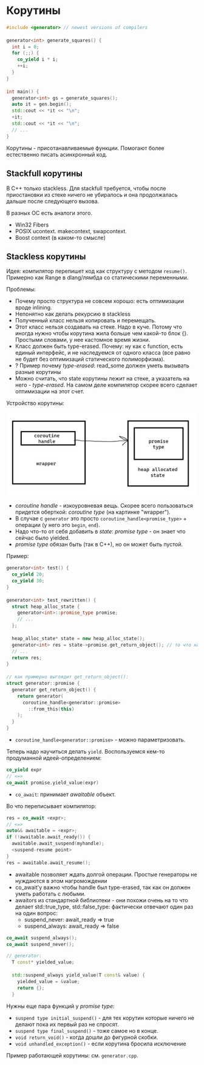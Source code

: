 # Корутины

```cpp
#include <generator> // newest versions of compilers

generator<int> generate_squares() {
  int i = 0;
  for (;;) {
    co_yield i * i;
    ++i;
  }
}

int main() {
  generator<int> gs = generate_squares();
  auto it = gen.begin();
  std::cout << *it << "\n";
  +it;
  std::cout << *it << "\n";
  // ...
}
```

Корутины - присотанавливаемые функции.
Помогают более естественно писать асинхронный код.

## Stackfull корутины
В C++ только stackless. Для stackfull требуется, чтобы после приостановки из стеке ничего не убиралось и она продолжалась дальше после следующего вызова.

В разных ОС есть аналоги этого.
* Win32 Fibers
* POSIX ucontext. makecontext, swapcontext.
* Boost context (в каком-то смысле)

## Stackless корутины
Идея: компилятор перепишет код как структуру с методом `resume()`. Примерно как Range в dlang/лямбда со статическими переменными.

Проблемы:
* Почему просто структура не совсем хорошо: есть оптимизации вроде inlining.
* Непонятно как делать рекурсию в stackless
* Полученный класс нельзя копировать и перемещать.
* Этот класс нельзя создавать на стеке. Надо в куче. Потому что иногда нужно чтобы корутина жила больше чем какой-то блок {}. Простыми словами, у нее кастомное время жизни.
* Класс должен быть type-erased. Почему: ну как с function, есть единый интерфейс, и не наследуемся от одного класса (все равно не будет без оптимизаций статического полиморфизма).
* ? Пример почему _type-erased_: read_some должен уметь вызывать разные корутины
* Можно считать, что state корутины лежит на стеке, а указатель на него - _type-erased_. На самом деле компилятор скорее всего сделает оптимизации на этот счет.

Устройство корутины:

![](image.png)

* _coroutine handle_ - изкоуровневая вещь. Скорее всего пользоваться придется оберткой: _coroutine type_ (на картинке "wrapper").
* В случае с `generator` это просто `coroutine_handle<promise_type>` + операции (у него это `begin`, `end`).
* Надо что-то от себя добавить в _state_: _promise type_ - он знает что сейчас было yielded.
* _promise type_ обязан быть (так в С++), но он может быть пустой.

Пример:
```cpp
generator<int> test() {
  co_yield 20;
  co_yield 30;
}

generator<int> test_rewritten() {
  struct heap_alloc_state {
    generator<int>::promise_type promise;
    // ...
  };

  heap_alloc_state* state = new heap_alloc_state();
  generator<int> res = state->promise.get_return_object(); // то что на самом деле хотим вернуть
  // ...
  return res;
}

// как примерно выглядит get_return_object():
struct generator::promise {
  generator get_return_object() {
    return generator(
      coroutine_handle<generator::promise>
        ::from_this(this)
    );
  }
}
```
* `coroutine_handle<generator::promise>` - можно параметризовать.

Теперь надо научиться делать `yield`. Воспользуемся кем-то продуманной идеей-определением:

```cpp
co_yield expr
// <=>
co_await promise.yield_value(expr)
```

* `co_await`: принимает _awaitable_ объект.

Во что переписывает компилятор:
```cpp
res = co_await <expr>;
// <=>
auto&& awaitable = <expr>;
if (!awaitable.await_ready()) {
  awaitable.await_suspend(myhandle);
  <suspend-resume point>
}
res = awaitable.await_resume();
```

* awaitable позволяет ждать долгой операции. Простые генераторы не нуждаются в этом нагромождении
* co_await'у важно чтобы handle был type-erased, так как он должен уметь работать с любыми.
* awaitors из стандартной библиотеки - они похожи очень на то что делает std::true_type, std::false_type: фактически отвечают один раз на один вопрос:
  * suspend_never: await_ready => true
  * suspend_always: await_ready => false
```cpp
co_await suspend_always();
co_await suspend_never();
```

```cpp
// generator:
  T const* yielded_value;

  std::suspend_always yield_value(T const& value) {
    yielded_value = &value;
    return {};
  }
```

Нужны еще пара функций у _promise type_:
* `suspend type initial_suspend()` - для тех корутин которые ничего не делают пока их первый раз не спросят.
* `suspend type final_suspend()` - тоже самое но в конце.
* `void return_void()` - когда дошли до фигурной скобки.
* `void unhandled_exception()` - если корутина бросила исключение

Пример работающей корутины: см. `generator.cpp`.
